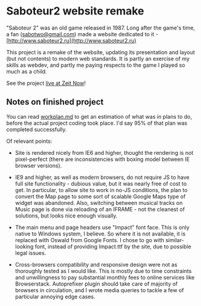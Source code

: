 # Saboteur2 website remake

"Saboteur 2" was an old game released in 1987. Long after the game's time, a fan
(sabotwo@gmail.com) made a website dedicated to it -
[http://www.saboteur2.ru](http://www.saboteur2.ru)

This project is a remake of the website, updating its presentation and layout
(but not contents) to modern web standards. It is partly an exercise of my
skills as webdev, and partly me paying respects to the game I played so much as
a child.

See the project [live at Zeit Now](https://saboteur2ru-remake.now.sh)!

## Notes on finished project

You can read [workplan.md](./workplan.md) to get an estimation of what was in
plans to do, before the actual project coding took place. I'd say 95% of that
plan was completed successfully.

Of relevant points:

* Site is rendered nicely from IE6 and higher, thought the rendering is not
    pixel-perfect (there are inconsistencies with boxing model between IE
    browser versions).

* IE9 and higher, as well as modern browsers, do not require JS to have full
    site functionality - dubious value, but it was nearly free of cost to get.
    In particular, to allow site to work in no-JS conditions, the plan to
    convert the Map page to some sort of scalable Google Maps type of widget
    was abandoned. Also, switching between musical tracks on Music page is done
    via reloading of an IFRAME - not the cleanest of solutions, but looks nice
    enough visually.

* The main menu and page headers use "Impact" font face. This is only native to
    Windows system, I believe. So where it is not available, it is replaced with
    Oswald from Google Fonts. I chose to go with similar-looking font, instead
    of providing Impact.ttf by the site, due to possible legal issues.

* Cross-browsers compatibility and responsive design were not as thoroughly
    tested as I would like. This is mostly due to time constraints and
    unwillingness to pay substantial monthly fees to online services like
    Browserstack. Autoprefixer plugin should take care of majority of browsers
    in circulation, and I wrote media queries to tackle a few of particular
    annoying edge cases.
